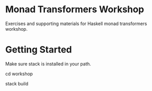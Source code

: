 # Monad Transformers Workshop

Exercises and supporting materials for Haskell monad transformers workshop.

# Getting Started 

Make sure stack is installed in your path.

cd workshop

stack build

